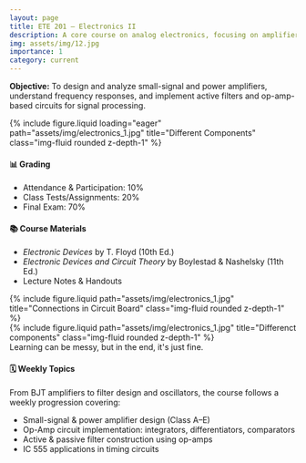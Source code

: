 ```yaml
---
layout: page
title: ETE 201 – Electronics II
description: A core course on analog electronics, focusing on amplifier and filter design.
img: assets/img/12.jpg
importance: 1
category: current
---
```


<div class="row">
  <div class="col-sm-12">
    <p><strong>Objective:</strong> To design and analyze small-signal and power amplifiers, understand frequency responses, and implement active filters and op-amp-based circuits for signal processing.</p>
  </div>
</div>

<div class="row">
    <div class="col-sm mt-3 mt-md-0">
        {% include figure.liquid loading="eager" path="assets/img/electronics_1.jpg" title="Different Components" class="img-fluid rounded z-depth-1" %}
    </div>
</div>


<div class="row mt-4">
  <div class="col-sm-6">
    <h4>📊 Grading</h4>
    <ul>
      <li>Attendance & Participation: 10%</li>
      <li>Class Tests/Assignments: 20%</li>
      <li>Final Exam: 70%</li>
    </ul>
  </div>
  <div class="col-sm-6">
    <h4>📚 Course Materials</h4>
    <ul>
      <li><i>Electronic Devices</i> by T. Floyd (10th Ed.)</li>
      <li><i>Electronic Devices and Circuit Theory</i> by Boylestad & Nashelsky (11th Ed.)</li>
      <li>Lecture Notes & Handouts</li>
    </ul>
  </div>
</div>


<div class="row justify-content-sm-center">
    <div class="col-sm-8 mt-3 mt-md-0">
        {% include figure.liquid path="assets/img/electronics_1.jpg" title="Connections in Circuit Board" class="img-fluid rounded z-depth-1" %}
    </div>
    <div class="col-sm-4 mt-3 mt-md-0">
        {% include figure.liquid path="assets/img/electronics_1.jpg" title="Differenct components" class="img-fluid rounded z-depth-1" %}
    </div>
</div>
<div class="caption">
    Learning can be messy, but in the end, it's just fine.
</div>

<div class="row mt-4">
  <div class="col-sm-12">
    <h4>🗓️ Weekly Topics</h4>
    <p>From BJT amplifiers to filter design and oscillators, the course follows a weekly progression covering:</p>
    <ul>
      <li>Small-signal & power amplifier design (Class A–E)</li>
      <li>Op-Amp circuit implementation: integrators, differentiators, comparators</li>
      <li>Active & passive filter construction using op-amps</li>
      <li>IC 555 applications in timing circuits</li>
    </ul>
  </div>
</div>

